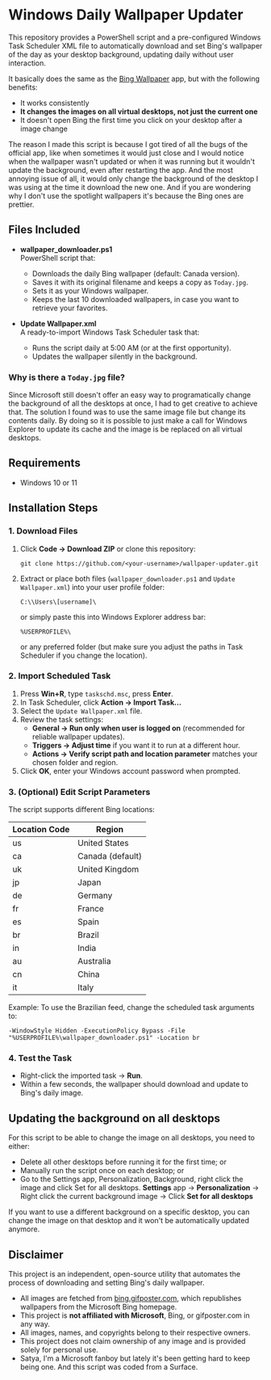 # Windows Daily Wallpaper Updater

This repository provides a PowerShell script and a pre-configured Windows Task Scheduler XML file to automatically download and set Bing's wallpaper of the day as your desktop background, updating daily without user interaction.

It basically does the same as the [Bing Wallpaper](https://www.bing.com/apps/wallpaper) app, but with the following benefits:

- It works consistently
- **It changes the images on all virtual desktops, not just the current one**
- It doesn't open Bing the first time you click on your desktop after a image change

The reason I made this script is because I got tired of all the bugs of the official app, like when sometimes it would just close and I would notice when the wallpaper wasn't updated or when it was running but it wouldn't update the background, even after restarting the app. And the most annoying issue of all, it would only change the background of the desktop I was using at the time it download the new one. And if you are wondering why I don't use the spotlight wallpapers it's because the Bing ones are prettier.


## Files Included

- **wallpaper_downloader.ps1**  
  PowerShell script that:
  - Downloads the daily Bing wallpaper (default: Canada version).
  - Saves it with its original filename and keeps a copy as `Today.jpg`.
  - Sets it as your Windows wallpaper.
  - Keeps the last 10 downloaded wallpapers, in case you want to retrieve your favorites.

- **Update Wallpaper.xml**  
  A ready-to-import Windows Task Scheduler task that:
  - Runs the script daily at 5:00 AM (or at the first opportunity).
  - Updates the wallpaper silently in the background.

### Why is there a `Today.jpg` file?

Since Microsoft still doesn't offer an easy way to programatically change the background of all the desktops at once, I had to get creative to achieve that. The solution I found was to use the same image file but change its contents daily. By doing so it is possible to just make a call for Windows Explorer to update its cache and the image is be replaced on all virtual desktops.


## Requirements

- Windows 10 or 11


## Installation Steps

### 1. Download Files

1. Click **Code → Download ZIP** or clone this repository:
   ```
   git clone https://github.com/<your-username>/wallpaper-updater.git
   ```
2. Extract or place both files (`wallpaper_downloader.ps1` and `Update Wallpaper.xml`) into your user profile folder:
   ```
   C:\\Users\[username]\
   ```
   
   or simply paste this into Windows Explorer address bar:

   ```
   %USERPROFILE%\
   ```

   or any preferred folder (but make sure you adjust the paths in Task Scheduler if you change the location).

### 2. Import Scheduled Task

1. Press **Win+R**, type `taskschd.msc`, press **Enter**.
2. In Task Scheduler, click **Action → Import Task...**
3. Select the `Update Wallpaper.xml` file.
4. Review the task settings:
   - **General → Run only when user is logged on** (recommended for reliable wallpaper updates).
   - **Triggers → Adjust time** if you want it to run at a different hour.
   - **Actions → Verify script path and location parameter** matches your chosen folder and region.
5. Click **OK**, enter your Windows account password when prompted.

### 3. (Optional) Edit Script Parameters

The script supports different Bing locations:

| Location Code | Region             |
|---------------|--------------------|
| us            | United States      |
| ca            | Canada (default)   |
| uk            | United Kingdom     |
| jp            | Japan              |
| de            | Germany            |
| fr            | France             |
| es            | Spain              |
| br            | Brazil             |
| in            | India              |
| au            | Australia          |
| cn            | China              |
| it            | Italy              |

Example: To use the Brazilian feed, change the scheduled task arguments to:
```
-WindowStyle Hidden -ExecutionPolicy Bypass -File "%USERPROFILE%\wallpaper_downloader.ps1" -Location br
```

### 4. Test the Task

- Right-click the imported task → **Run**.
- Within a few seconds, the wallpaper should download and update to Bing's daily image.


## Updating the background on all desktops

For this script to be able to change the image on all desktops, you need to either:

- Delete all other desktops before running it for the first time; or
- Manually run the script once on each desktop; or
- Go to the Settings app, Personalization, Background, right click the image and click Set for all desktops.
**Settings** app → **Personalization** → Right click the current background image → Click **Set for all desktops**

If you want to use a different background on a specific desktop, you can change the image on that desktop and it won't be automatically updated anymore.


## Disclaimer

This project is an independent, open-source utility that automates the process of downloading and setting Bing's daily wallpaper. 

- All images are fetched from [bing.gifposter.com](https://bing.gifposter.com), which republishes wallpapers from the Microsoft Bing homepage.  
- This project is **not affiliated with Microsoft**, Bing, or gifposter.com in any way.  
- All images, names, and copyrights belong to their respective owners.  
- This project does not claim ownership of any image and is provided solely for personal use.
- Satya, I'm a Microsoft fanboy but lately it's been getting hard to keep being one. And this script was coded from a Surface.